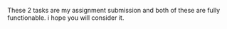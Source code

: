 These 2 tasks are my assignment submission and  both of these are fully functionable. i hope you will consider it. 
